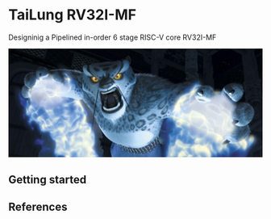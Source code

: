 # TaiLung RV32I-MF

Designinig a Pipelined in-order 6 stage RISC-V core RV32I-MF

![](doc/Tai-Lung-fire-attack.jpg)

## Getting started


## References

